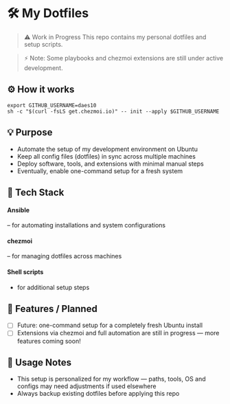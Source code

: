 # 🛠️ My Dotfiles

>⚠️ Work in Progress
> This repo contains my personal dotfiles and setup scripts.

>⚡ Note: Some playbooks and chezmoi extensions are still under active development.

## ⚙️ How it works
```
export GITHUB_USERNAME=daes10
sh -c "$(curl -fsLS get.chezmoi.io)" -- init --apply $GITHUB_USERNAME
```

## 💡 Purpose
- Automate the setup of my development environment on Ubuntu
- Keep all config files (dotfiles) in sync across multiple machines
- Deploy software, tools, and extensions with minimal manual steps
- Eventually, enable one-command setup for a fresh system

## 🧰 Tech Stack
#### Ansible
 – for automating installations and system configurations

#### chezmoi
 – for managing dotfiles across machines

#### Shell scripts
- for additional setup steps

<!--
### ⚙️ Setup Instructions (WIP)
-->

## 🧩 Features / Planned
- [ ] Future: one-command setup for a completely fresh Ubuntu install
- [ ] Extensions via chezmoi and full automation are still in progress — more features coming soon!

## 📝 Usage Notes
- This setup is personalized for my workflow — paths, tools, OS and configs may need adjustments if used elsewhere
- Always backup existing dotfiles before applying this repo
